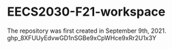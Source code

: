 # EECS2030-F21-workspace
The repository was first created in September 9th, 2021.
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
